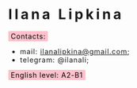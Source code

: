 #  <span style="letter-spacing: 0.3rem">Ilana Lipkina<span>
<span style="background-color: pink; color: black; border-radius: 2px; padding: 2px 5px; letter-spacing: 0.05rem">Contacts: <span>
* <span style="letter-spacing: 0.06rem">mail: ilanalipkina@gmail.com;  </span>
* <span style="letter-spacing: 0.06rem">telegram: @ilanali; <span>

<span style="background-color: pink; color: black; border-radius: 2px; padding: 2px 5px; letter-spacing: 0.05rem">English level: <span> A2-B1
